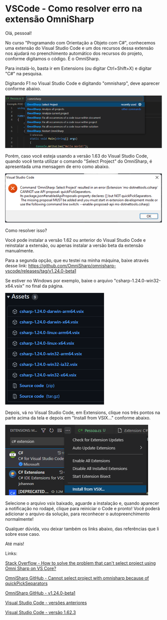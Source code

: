 # VSCode - Como resolver erro na extensão OmniSharp

Olá, pessoal! 

No curso "Programando com Orientação a Objeto com C#", conhecemos uma extensão do Visual Studio Code e um dos recursos dessa extensão nos ajudará no preenchimento automático dos recursos do projeto, conforme digitamos o código. É o OmniSharp.

Para instalá-lo, basta ir em Extensions (ou digitar Ctrl+Shift+X) e digitar "C#" na pesquisa.

Digitando F1 no Visual Studio Code e digitando "omnisharp", deve aparecer conforme abaixo.

![](omnisharp.png)

Porém, caso você esteja usando a versão 1.63 do Visual Studio Code, quando você tenta utilizar o comando "Select Project" do OmniSharp, é apresentada uma mensagem de erro como abaixo.

![](erro-omnisharp.png)

Como resolver isso? 

Você pode instalar a versão 1.62 ou anterior do Visual Studio Code e reinstalar a extensão, ou apenas instalar a versão beta da extensão manualmente.

Para a segunda opção, que eu testei na minha máquina, baixe através desse link: https://github.com/OmniSharp/omnisharp-vscode/releases/tag/v1.24.0-beta1

Se estiver no Windows por exemplo, baixe o arquivo "csharp-1.24.0-win32-x64.vsix" no final da página.

![](extensao-beta.png)

Depois, vá no Visual Studio Code, em Extensions, clique nos três pontos na parte acima da tela e depois em "Install from VSIX..." conforme abaixo. 

![](instalar-vsix.png)

Selecione o arquivo vsix baixado, aguarde a instalação e, quando aparecer a notificação no rodapé, clique para reiniciar o Code e pronto! Você poderá adicionar o arquivo da solução, para reconhecer o autopreenchimento normalmente!

Qualquer dúvida, vou deixar também os links abaixo, das referências que li sobre esse caso.

Até mais!



Links:

[Stack Overflow - How to solve the problem that can't select project using Omni Sharp on VS Core?](https://stackoverflow.com/questions/70290626/how-to-solve-the-problem-that-cant-select-project-using-omni-sharp-on-vs-core)

[OmniSharp GitHub - Cannot select project with omnisharp because of quickPickSeparators](https://github.com/OmniSharp/omnisharp-vscode/issues/4907)

[OmniSharp GitHub - v1.24.0-beta1](https://github.com/OmniSharp/omnisharp-vscode/releases/tag/v1.24.0-beta1)

[Visual Studio Code - versões anteriores](https://code.visualstudio.com/docs/supporting/faq#_previous-release-versions)

[Visual Studio Code - versão 1.62.3](https://update.code.visualstudio.com/1.62.3/win32-x64-user/stable)